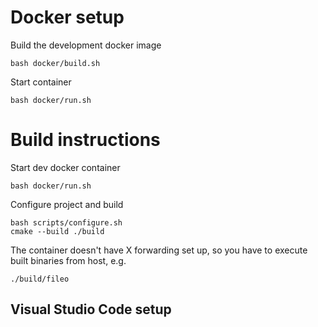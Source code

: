 # Docker setup
Build the development docker image
```
bash docker/build.sh
```

Start container
```
bash docker/run.sh
```

# Build instructions
Start dev docker container 
```
bash docker/run.sh
```

Configure project and build
```
bash scripts/configure.sh
cmake --build ./build
```

The container doesn't have X forwarding set up, so you have to execute
built binaries from host, e.g.
```
./build/fileo
```

## Visual Studio Code setup
   
<!-- #Important configure argument
"cmake.configureArgs": [
    "-DCMAKE_TOOLCHAIN_FILE=conan/conan_toolchain.cmake"
], -->